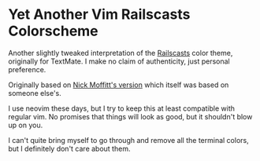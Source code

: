 # Yet Another Vim Railscasts Colorscheme

Another slightly tweaked interpretation of the [Railscasts](http://railscasts.com/about) color theme, originally for TextMate.
I make no claim of authenticity, just personal preference.

Originally based on [Nick Moffitt's version](https://www.vim.org/scripts/script.php?script_id=2175) which itself was based on someone else's.

I use neovim these days, but I try to keep this at least compatible with regular vim.
No promises that things will look as good, but it shouldn't blow up on you.

I can't quite bring myself to go through and remove all the terminal colors,
but I definitely don't care about them.
